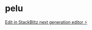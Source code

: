 # pelu

[Edit in StackBlitz next generation editor ⚡️](https://stackblitz.com/~/github.com/21albeertoo21/pelu)